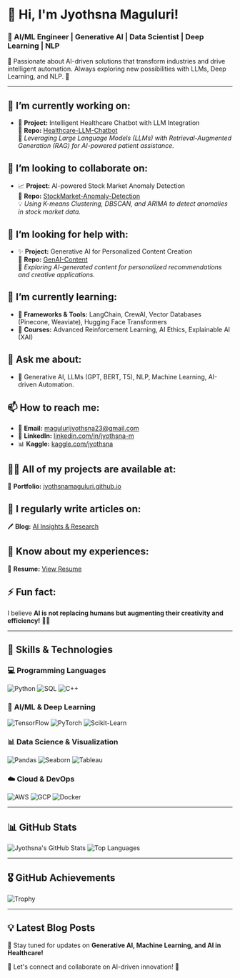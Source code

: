 # 👋 Hi, I'm Jyothsna Maguluri!

### 🚀 AI/ML Engineer | Generative AI | Data Scientist | Deep Learning | NLP

🔬 Passionate about AI-driven solutions that transform industries and drive intelligent automation. Always exploring new possibilities with LLMs, Deep Learning, and NLP. 🚀

---

## 🔭 **I’m currently working on:**
- 🏥 **Project:** Intelligent Healthcare Chatbot with LLM Integration  
  🔗 **Repo:** [Healthcare-LLM-Chatbot](https://github.com/yourusername/healthcare-llm-chatbot)  
  📝 *Leveraging Large Language Models (LLMs) with Retrieval-Augmented Generation (RAG) for AI-powered patient assistance.*

## 👯 **I’m looking to collaborate on:**
- 📈 **Project:** AI-powered Stock Market Anomaly Detection  
  🔗 **Repo:** [StockMarket-Anomaly-Detection](https://github.com/yourusername/stockmarket-anomaly-detection)  
  💡 *Using K-means Clustering, DBSCAN, and ARIMA to detect anomalies in stock market data.*

## 🤝 **I’m looking for help with:**
- ✨ **Project:** Generative AI for Personalized Content Creation  
  🔗 **Repo:** [GenAI-Content](https://github.com/yourusername/genai-content)  
  🎨 *Exploring AI-generated content for personalized recommendations and creative applications.*

## 🌱 **I’m currently learning:**
- 🚀 **Frameworks & Tools:** LangChain, CrewAI, Vector Databases (Pinecone, Weaviate), Hugging Face Transformers
- 📖 **Courses:** Advanced Reinforcement Learning, AI Ethics, Explainable AI (XAI)

## 💬 **Ask me about:**
- 🤖 Generative AI, LLMs (GPT, BERT, T5), NLP, Machine Learning, AI-driven Automation.

## 📫 **How to reach me:**
- 📧 **Email:** [magulurijyothsna23@gmail.com](mailto:magulurijyothsna23@gmail.com)  
- 💼 **LinkedIn:** [linkedin.com/in/jyothsna-m](https://www.linkedin.com/in/your-profile/)  
- 📊 **Kaggle:** [kaggle.com/jyothsna](https://www.kaggle.com/yourusername)  

## 👨‍💻 **All of my projects are available at:**
🔗 **Portfolio:** [jyothsnamaguluri.github.io](https://jyothsnamaguluri.github.io)

## 📝 **I regularly write articles on:**
🖊 **Blog:** [AI Insights & Research](https://yourbloglink.com)

## 📄 **Know about my experiences:**
📜 **Resume:** [View Resume](https://yourresume-link.com)

## ⚡ **Fun fact:**
I believe **AI is not replacing humans but augmenting their creativity and efficiency!** 🤖✨

---

## 🚀 **Skills & Technologies**

### 💻 **Programming Languages**
![Python](https://img.shields.io/badge/Python-3776AB?style=for-the-badge&logo=python&logoColor=white)
![SQL](https://img.shields.io/badge/SQL-CC2927?style=for-the-badge&logo=sql&logoColor=white)
![C++](https://img.shields.io/badge/C++-00599C?style=for-the-badge&logo=cplusplus&logoColor=white)

### 🤖 **AI/ML & Deep Learning**
![TensorFlow](https://img.shields.io/badge/TensorFlow-FF6F00?style=for-the-badge&logo=tensorflow&logoColor=white)
![PyTorch](https://img.shields.io/badge/PyTorch-EE4C2C?style=for-the-badge&logo=pytorch&logoColor=white)
![Scikit-Learn](https://img.shields.io/badge/Scikit--Learn-F7931E?style=for-the-badge&logo=scikit-learn&logoColor=white)

### 📊 **Data Science & Visualization**
![Pandas](https://img.shields.io/badge/Pandas-150458?style=for-the-badge&logo=pandas&logoColor=white)
![Seaborn](https://img.shields.io/badge/Seaborn-3776AB?style=for-the-badge&logo=seaborn&logoColor=white)
![Tableau](https://img.shields.io/badge/Tableau-E97627?style=for-the-badge&logo=tableau&logoColor=white)

### ☁️ **Cloud & DevOps**
![AWS](https://img.shields.io/badge/AWS-232F3E?style=for-the-badge&logo=amazon-aws&logoColor=white)
![GCP](https://img.shields.io/badge/GCP-4285F4?style=for-the-badge&logo=google-cloud&logoColor=white)
![Docker](https://img.shields.io/badge/Docker-2496ED?style=for-the-badge&logo=docker&logoColor=white)

---

## 📊 **GitHub Stats**
![Jyothsna's GitHub Stats](https://github-readme-stats.vercel.app/api?username=yourgithubusername&show_icons=true&theme=radical)
![Top Languages](https://github-readme-stats.vercel.app/api/top-langs/?username=yourgithubusername&layout=compact&theme=radical)

---

## 🎖️ **GitHub Achievements**
![Trophy](https://github-profile-trophy.vercel.app/?username=yourgithubusername&theme=onedark&column=3)

---

## 💡 **Latest Blog Posts**
📌 Stay tuned for updates on **Generative AI, Machine Learning, and AI in Healthcare!**  

💬 Let's connect and collaborate on AI-driven innovation! 🚀
